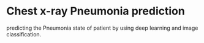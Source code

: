 # Chest x-ray Pneumonia prediction
predicting the Pneumonia state of patient by using deep learning 
and image classification. 
